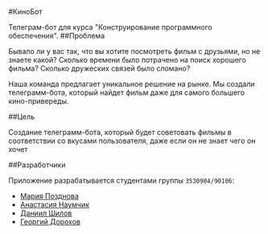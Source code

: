#КиноБот

Телеграм-бот для курса "Конструирование программного обеспечения".
##Проблема

Бывало ли у вас так, что вы хотите посмотреть фильм с друзьями, но не знаете какой? Сколько времени было потрачено
на поиск хорошего фильма? Сколько дружеских связей было сломано? 

Наша команда предлагает уникальное решение на рынке. Мы создали телеграмм-бота, который найдет фильм даже для самого 
большего кино-привереды.

##Цель

Создание телеграмм-бота, который будет советовать фильмы в соответствии со вкусами пользователя, 
даже если он не знает чего он хочет

##Разработчики

Приложение разрабатывается студентами группы ``3530904/90106``:
* [Мария Позднова](https://github.com/klyuukva)
* [Анастасия Наумчик](https://github.com/NastyaNaumchik)
* [Даниил Шилов](https://github.com/whytrue11)
* [Георгий Дорохов](https://github.com/dorohovGeorge)